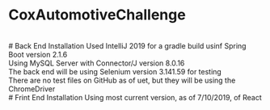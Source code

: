 # CoxAutomotiveChallenge
<br>
# Back End Installation
Used IntelliJ 2019 for a gradle build usinf Spring Boot version 2.1.6
<br>
Using MySQL Server with Connector/J version 8.0.16
<br>
The back end will be using Selenium version 3.141.59 for testing
<br>
There are no test files on GitHub as of uet, but they will be using the ChromeDriver
<br>
# Frint End Installation
Using most current version, as of 7/10/2019, of React